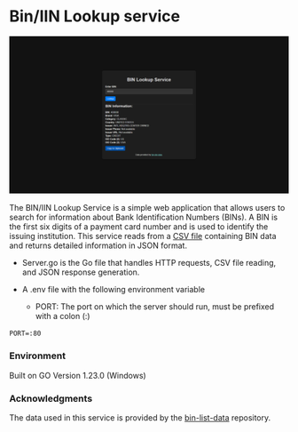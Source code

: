 # Bin/IIN Lookup service

![Example image](https://raw.githubusercontent.com/aaronburt/repo-image-host/main/chrome_f60APRpqEe.png "Example image")


The BIN/IIN Lookup Service is a simple web application that allows users to search for information about Bank Identification Numbers (BINs). A BIN is the first six digits of a payment card number and is used to identify the issuing institution. This service reads from a [CSV file](https://github.com/venelinkochev/bin-list-data) containing BIN data and returns detailed information in JSON format.


* Server.go is the Go file that handles HTTP requests, CSV file reading, and JSON response generation.

* A .env file with the following environment variable 
    - PORT: The port on which the server should run, must be prefixed with a colon (:)

```env
PORT=:80
```

### Environment
Built on GO Version 1.23.0 (Windows)

### Acknowledgments

The data used in this service is provided by the [bin-list-data](https://github.com/venelinkochev/bin-list-data) repository.